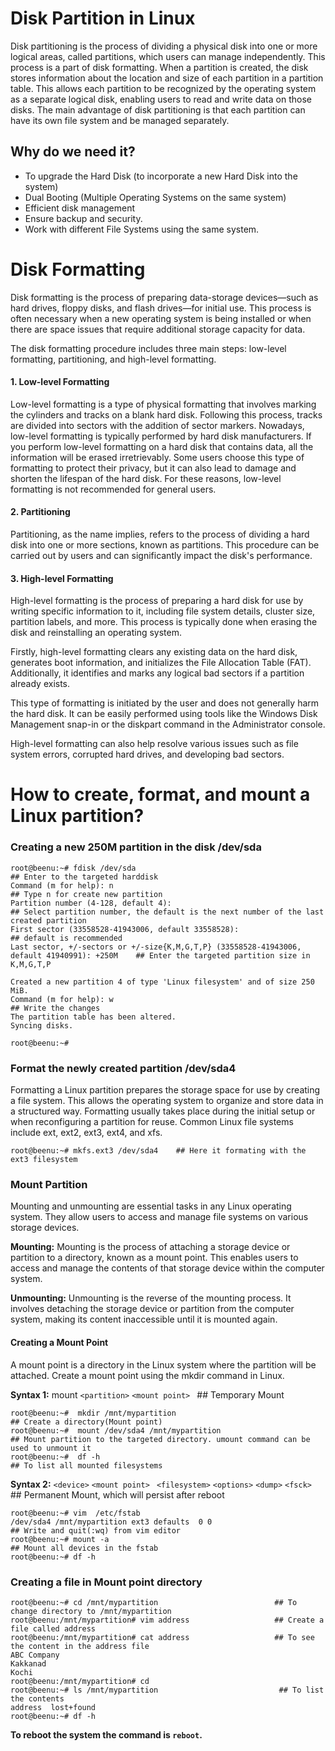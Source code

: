 # Disk Partition in Linux
Disk partitioning is the process of dividing a physical disk into one or more logical areas, called partitions, which users can manage independently. This process is a part of disk formatting. When a partition is created, the disk stores information about the location and size of each partition in a partition table. This allows each partition to be recognized by the operating system as a separate logical disk, enabling users to read and write data on those disks. The main advantage of disk partitioning is that each partition can have its own file system and be managed separately.

## Why do we need it?

- To upgrade the Hard Disk (to incorporate a new Hard Disk into the system)
- Dual Booting (Multiple Operating Systems on the same system)
- Efficient disk management
- Ensure backup and security.
- Work with different File Systems using the same system.

# Disk Formatting
Disk formatting is the process of preparing data-storage devices—such as hard drives, floppy disks, and flash drives—for initial use. This process is often necessary when a new operating system is being installed or when there are space issues that require additional storage capacity for data. 

The disk formatting procedure includes three main steps: low-level formatting, partitioning, and high-level formatting.

#### 1. Low-level Formatting
Low-level formatting is a type of physical formatting that involves marking the cylinders and tracks on a blank hard disk. Following this process, tracks are divided into sectors with the addition of sector markers. Nowadays, low-level formatting is typically performed by hard disk manufacturers.
If you perform low-level formatting on a hard disk that contains data, all the information will be erased irretrievably. Some users choose this type of formatting to protect their privacy, but it can also lead to damage and shorten the lifespan of the hard disk.
For these reasons, low-level formatting is not recommended for general users.

#### 2. Partitioning
Partitioning, as the name implies, refers to the process of dividing a hard disk into one or more sections, known as partitions. This procedure can be carried out by users and can significantly impact the disk's performance.

#### 3. High-level Formatting
High-level formatting is the process of preparing a hard disk for use by writing specific information to it, including file system details, cluster size, partition labels, and more. This process is typically done when erasing the disk and reinstalling an operating system.

Firstly, high-level formatting clears any existing data on the hard disk, generates boot information, and initializes the File Allocation Table (FAT). Additionally, it identifies and marks any logical bad sectors if a partition already exists.

This type of formatting is initiated by the user and does not generally harm the hard disk. It can be easily performed using tools like the Windows Disk Management snap-in or the diskpart command in the Administrator console.

High-level formatting can also help resolve various issues such as file system errors, corrupted hard drives, and developing bad sectors.

# How to create, format, and mount a Linux partition?

### Creating a new 250M partition in the disk /dev/sda

```
root@beenu:~# fdisk /dev/sda                                                                  ## Enter to the targeted harddisk
Command (m for help): n                                                                       ## Type n for create new partition
Partition number (4-128, default 4):                                                          ## Select partition number, the default is the next number of the last created partition
First sector (33558528-41943006, default 33558528):                                           ## default is recommended
Last sector, +/-sectors or +/-size{K,M,G,T,P} (33558528-41943006, default 41940991): +250M    ## Enter the targeted partition size in K,M,G,T,P

Created a new partition 4 of type 'Linux filesystem' and of size 250 MiB.
Command (m for help): w                                                                       ## Write the changes
The partition table has been altered.
Syncing disks.

root@beenu:~# 
```
### Format the newly created partition /dev/sda4
Formatting a Linux partition prepares the storage space for use by creating a file system. This allows the operating system to organize and store data in a structured way. Formatting usually takes place during the initial setup or when reconfiguring a partition for reuse. Common Linux file systems include ext, ext2, ext3, ext4, and xfs.
```
root@beenu:~# mkfs.ext3 /dev/sda4    ## Here it formating with the ext3 filesystem

```
### Mount Partition
Mounting and unmounting are essential tasks in any Linux operating system. They allow users to access and manage file systems on various storage devices. 

**Mounting:** Mounting is the process of attaching a storage device or partition to a directory, known as a mount point. This enables users to access and manage the contents of that storage device within the computer system.

**Unmounting:** Unmounting is the reverse of the mounting process. It involves detaching the storage device or partition from the computer system, making its content inaccessible until it is mounted again.

#### Creating a Mount Point
A mount point is a directory in the Linux system where the partition will be attached. Create a mount point using the mkdir command in Linux.

**Syntax 1:** mount `<partition>` `<mount point> `       ## Temporary Mount
```
root@beenu:~#  mkdir /mnt/mypartition                                          ## Create a directory(Mount point)
root@beenu:~#  mount /dev/sda4 /mnt/mypartition                                ## Mount partition to the targeted directory. umount command can be used to unmount it
root@beenu:~#  df -h                                                           ## To list all mounted filesystems
```
**Syntax 2:** `<device>` `<mount point> ` `<filesystem>` `<options>` `<dump>` `<fsck> `          ## Permanent Mount, which will persist after reboot
```
root@beenu:~# vim  /etc/fstab
/dev/sda4 /mnt/mypartition ext3 defaults  0 0                                                   ## Write and quit(:wq) from vim editor
root@beenu:~# mount -a                                                                          ## Mount all devices in the fstab
root@beenu:~# df -h
```

### Creating a file in Mount point directory

```
root@beenu:~# cd /mnt/mypartition                          ## To change directory to /mnt/mypartition
root@beenu:/mnt/mypartition# vim address                   ## Create a file called address
root@beenu:/mnt/mypartition# cat address                   ## To see the content in the address file
ABC Company
Kakkanad
Kochi
root@beenu:/mnt/mypartition# cd
root@beenu:~# ls /mnt/mypartition                           ## To list the contents
address  lost+found
root@beenu:~# df -h

```
**To reboot the system the command is `reboot`.**
